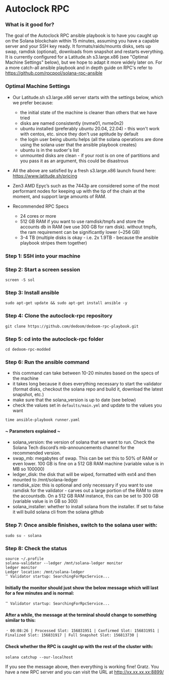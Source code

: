 # Autoclock RPC

### What is it good for?

The goal of the Autoclock RPC ansible playbook is to have you caught up on the Solana blockchain within 15 minutes, assuming you have a capable server and your SSH key ready. It formats/raids/mounts disks, sets up swap, ramdisk (optional), downloads from snapshot and restarts everything. It is currently configured for a Latitude.sh s3.large.x86 (see "Optimal Machine Settings" below), but we hope to adapt it more widely later on. For a more catch-all ansible playbook and in depth guide on RPC's refer to https://github.com/rpcpool/solana-rpc-ansible

### Optimal Machine Settings

- Our Latitude.sh s3.large.x86 server starts with the settings below, which we prefer because:

  - the initial state of the machine is cleaner than others that we have tried
  - disks are named consistently (nvme01, nvme0n2)
  - ubuntu installed (preferably ubuntu 20.04, 22.04) - this won't work with centos, etc. since they don't use aptitude by default
  - the login user being ubuntu helps (all the solana operations are done using the solana user that the ansible playbook creates)
  - ubuntu is in the sudoer's list
  - unmounted disks are clean - if your root is on one of partitions and you pass it as an argument, this could be disastrous

- All the above are satisfied by a fresh s3.large.x86 launch found here: https://www.latitude.sh/pricing
- Zen3 AMD Epyc’s such as the 7443p are considered some of the most performant nodes for keeping up with the tip of the chain at the moment, and support large amounts of RAM.

- Recommended RPC Specs
  - 24 cores or more
  - 512 GB RAM if you want to use ramdisk/tmpfs and store the accounts db in RAM (we use 300 GB for ram disk). without tmpfs, the ram requirement can be significantly lower (~256 GB)
  - 3-4 TB (multiple disks is okay - i.e. 2x 1.9TB - because the ansible playbook stripes them together)

### Step 1: SSH into your machine

### Step 2: Start a screen session

```
screen -S sol
```

### Step 3: Install ansible

```
sudo apt-get update && sudo apt-get install ansible -y
```

### Step 4: Clone the autoclock-rpc repository

```
git clone https://github.com/dedoom/dedoom-rpc-playbook.git
```

### Step 5: cd into the autoclock-rpc folder

```
cd dedoom-rpc-modded
```

### Step 6: Run the ansible command

- this command can take between 10-20 minutes based on the specs of the machine
- it takes long because it does everything necessary to start the validator (format disks, checkout the solana repo and build it, download the latest snapshot, etc.)
- make sure that the solana_version is up to date (see below)
- check the values set in `defaults/main.yml` and update to the values you want

```
time ansible-playbook runner.yaml
```

#### ~ Parameters explained ~

- solana_version: the version of solana that we want to run. Check the Solana Tech discord’s mb-announcements channel for the recommended version.
- swap_mb: megabytes of swap. This can be set this to 50% of RAM or even lower. 100 GB is fine on a 512 GB RAM machine (variable value is in MB so 100000)
- ledger_disk: the disk that will be wiped, formatted with ext4 and then mounted to /mnt/solana-ledger
- ramdisk_size: this is optional and only necessary if you want to use ramdisk for the validator - carves out a large portion of the RAM to store the accountsdb. On a 512 GB RAM instance, this can be set to 300 GB (variable value is in GB so 300)
- solana_installer: whether to install solana from the installer. If set to false it will build solana cli from the solana github

### Step 7: Once ansible finishes, switch to the solana user with:

```
sudo su - solana
```

### Step 8: Check the status

```
source ~/.profile
solana-validator --ledger /mnt/solana-ledger monitor
ledger monitor
Ledger location: /mnt/solana-ledger
⠉ Validator startup: SearchingForRpcService...
```

#### Initially the monitor should just show the below message which will last for a few minutes and is normal:

```
⠉ Validator startup: SearchingForRpcService...
```

#### After a while, the message at the terminal should change to something similar to this:

```
⠐ 00:08:26 | Processed Slot: 156831951 | Confirmed Slot: 156831951 | Finalized Slot: 156831917 | Full Snapshot Slot: 156813730 |
```

#### Check whether the RPC is caught up with the rest of the cluster with:

```
solana catchup --our-localhost
```

If you see the message above, then everything is working fine! Gratz. You have a new RPC server and you can visit the URL at http://xx.xx.xx.xx:8899/
